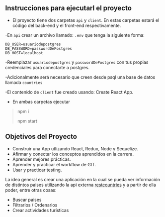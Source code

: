 

## Instrucciones para ejecutarl el proyecto

-  El proyecto tiene dos carpetas `api` y `client`. En estas carpetas estará el código del back-end y el front-end respectivamente.

-En `api` crear un archivo llamado: `.env` que tenga la siguiente forma:

```
DB_USER=usuariodepostgres
DB_PASSWORD=passwordDePostgres
DB_HOST=localhost
```

-Reemplazar `usuariodepostgres` y `passwordDePostgres` con tus propias credenciales para conectarte a postgres.

-Adicionalmente será necesario que creen desde psql una base de datos llamada `countries`

-El contenido de `client` fue creado usando: Create React App.

- En ambas carpetas ejecutar 
> npm i
>
> npm start


## Objetivos del Proyecto

- Construir una App utlizando React, Redux, Node y Sequelize.
- Afirmar y conectar los conceptos aprendidos en la carrera.
- Aprender mejores prácticas.
- Aprender y practicar el workflow de GIT.
- Usar y practicar testing.


La idea general es crear una aplicación en la cual se pueda ver información de  distintos paises utilizando la api externa [restcountries](https://restcountries.com/) y a partir de ella poder, entre otras cosas:

  - Buscar paises
  - Filtrarlos / Ordenarlos
  - Crear actividades turísticas

